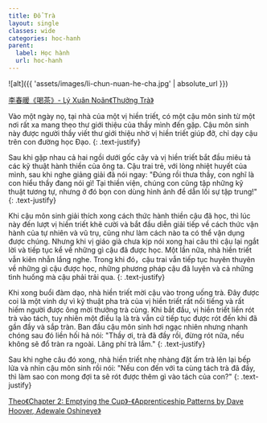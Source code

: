 ```yaml
---
title: Đổ Trà
layout: single
classes: wide
categories: hoc-hanh
parent:
  label: Học hành
  url: hoc-hanh
---
```


![alt]({{ 'assets/images/li-chun-nuan-he-cha.jpg' | absolute_url }})
> <cite>
<a target="_blank" href="https://www.artisoo.com/page.html?id=166.html">
李春暖《喝茶》- Lý Xuân Noãn《Thưởng Trà》
</a>
</cite>

Vào một ngày nọ, tại nhà của một vị hiền triết, có một cậu môn sinh từ một nơi rất xa mang theo thư giới thiệu của thầy mình đến gặp. Cậu môn sinh này được người thầy viết thư giới thiệu nhờ vị hiền triết giúp đỡ, chỉ dạy cậu trên con đường học Đạo. 
{: .text-justify}

Sau khi gặp nhau cả hai ngồi dưới gốc cây và vị hiền triết bắt đầu miêu tả các kỹ thuật hành thiền của ông ta. Cậu trai trẻ, với lòng nhiệt huyết của mình, sau khi nghe giảng giải đã nói ngay: "Đúng rồi thưa thầy, con nghĩ là con hiểu thầy đang nói gì! Tại thiền viện, chúng con cũng tập những kỹ thuật tương tự, nhưng ở đó bọn con dùng hình ảnh để dẫn lối sự tập trung!"
{: .text-justify}

Khi cậu môn sinh giải thích xong cách thức hành thiền cậu đã học, thì lúc này đến lượt vị hiền triết khẽ cười và bắt đầu diễn giải tiếp về cách thức vận hành của tự nhiên và vũ trụ, cũng như làm cách nào ta có thể vận dụng được chúng. Nhưng khi vị giáo già chưa kịp nói xong hai câu thì cậu lại ngắt lời và tiếp tục kể về những gì cậu đã được học. Một lần nữa, nhà hiền triết vẫn kiên nhẫn lắng nghe. Trong khi đó，cậu trai vẫn tiếp tục huyên thuyên về những gì cậu được học, những phương pháp cậu đã luyện và cả những tình huống mà cậu phải trải qua.
{: .text-justify}

Khi xong buổi đàm dạo, nhà hiền triết mời cậu vào trong uống trà. Đây được coi là một vinh dự vì kỹ thuật pha trà của vị hiền triết rất nổi tiếng và rất hiếm người được ông mời thưởng trà cùng. Khi bắt đầu, vị hiền triết liền rót trà vào tách, tuy nhiên một điều lạ là trà vẫn cứ tiếp tục được rót đến khi đã gần đầy và sắp tràn. Ban đầu cậu môn sinh hơi ngạc nhiên nhưng nhanh chóng sau đó liền hối hả nói: "Thầy ơi, trà đã đầy rồi, đừng rót nữa, nếu không sẽ đổ tràn ra ngoài. Lãng phí trà lắm."
{: .text-justify}

Sau khi nghe câu đó xong, nhà hiền triết nhẹ nhàng đặt ấm trà lên lại bếp lửa và nhìn cậu môn sinh rồi nói: "Nếu con đến với ta cùng tách trà đã đầy, thì làm sao con mong đợi ta sẽ rót được thêm gì vào tách của con?"
{: .text-justify}

> <cite>
<a target="_blank" href="https://www.oreilly.com/library/view/apprenticeship-patterns/9780596806842/ch02.html">Theo《Chapter 2: Emptying the Cup》-《Apprenticeship Patterns by Dave Hoover, Adewale Oshineye》</a>
</cite>
